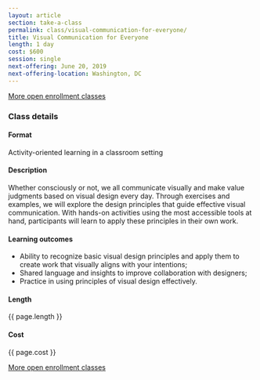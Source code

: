 ```yaml
---
layout: article
section: take-a-class
permalink: class/visual-communication-for-everyone/
title: Visual Communication for Everyone
length: 1 day
cost: $600
session: single
next-offering: June 20, 2019
next-offering-location: Washington, DC
---
```


[More open enrollment classes](../../take-a-class/open-enrollment-classes/)

### Class details

#### Format

Activity-oriented learning in a classroom setting

#### Description

Whether consciously or not, we all communicate visually and make value judgments based on visual design every day. Through exercises and examples, we will explore the design principles that guide effective visual communication. With hands-on activities using the most accessible tools at hand, participants will learn to apply these principles in their own work.

#### Learning outcomes

* Ability to recognize basic visual design principles and apply them to create work that visually aligns with your intentions;
* Shared language and insights to improve collaboration with designers;
* Practice in using principles of visual design effectively.

#### Length

{{ page.length }}

#### Cost

{{ page.cost }}

[More open enrollment classes](../../take-a-class/open-enrollment-classes/)
